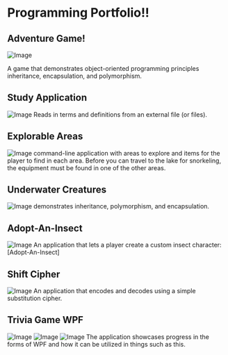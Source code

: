 # Programming Portfolio!!

## Adventure Game!
![Image](https://snipboard.io/UBf4Oj.jpg)

A game that demonstrates object-oriented programming principles inheritance, encapsulation, and polymorphism.

## Study Application
![Image](https://snipboard.io/wG3Joq.jpg) Reads in terms and definitions from an external file (or files).

## Explorable Areas
![Image](https://snipboard.io/ZVENQh.jpg)
 command-line application with areas to explore and items for the player to find in each area. Before you can travel to the lake for snorkeling, the equipment must be found in one of the other areas.
 
## Underwater Creatures
![Image](https://snipboard.io/OJaFUx.jpg)
 demonstrates inheritance, polymorphism, and encapsulation.
 
## Adopt-An-Insect
![Image](https://snipboard.io/3DgERO.jpg)
An application that lets a player create a custom insect character: [Adopt-An-Insect]

## Shift Cipher
![Image](https://snipboard.io/srnuAx.jpg)
An application that encodes and decodes using a simple substitution cipher.

## Trivia Game WPF
![Image](https://snipboard.io/0C1brq.jpg)
![Image](https://snipboard.io/vXCqbp.jpg)
![Image](https://snipboard.io/Y64S3W.jpg)
The application showcases progress in the forms of WPF and how it can be utilized in things such as this.
